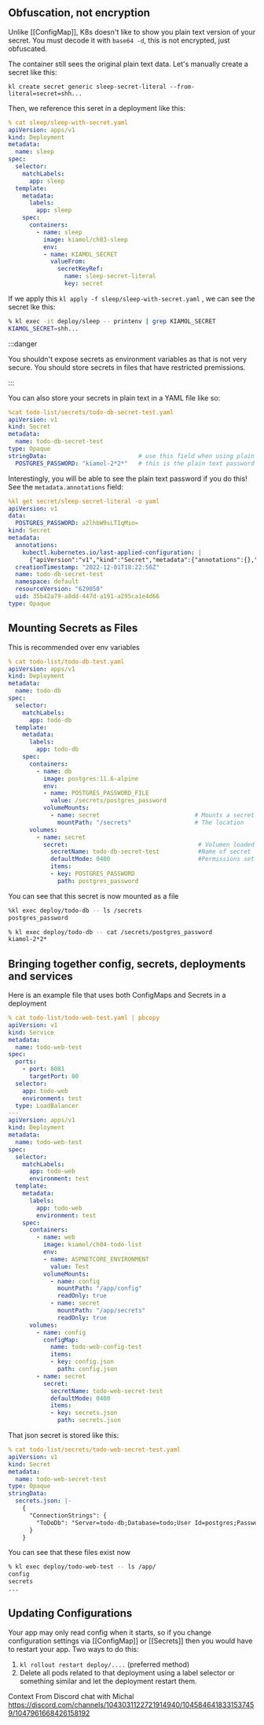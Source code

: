 ## Obfuscation, not encryption

Unlike [[ConfigMap]], K8s doesn't like to show you plain text version of your secret.  You must decode it with `base64 -d`, this is not encrypted, just obfuscated.

The container still sees the original plain text data.  Let's manually create a secret like this:

`kl create secret generic sleep-secret-literal --from-literal=secret=shh...`

Then, we reference this seret in a deployment like this:

```yaml
% cat sleep/sleep-with-secret.yaml                                                                                                    
apiVersion: apps/v1
kind: Deployment
metadata:
  name: sleep
spec:
  selector:
    matchLabels:
      app: sleep
  template:
    metadata:
      labels:
        app: sleep
    spec:
      containers:
        - name: sleep
          image: kiamol/ch03-sleep
          env:
          - name: KIAMOL_SECRET
            valueFrom:
              secretKeyRef:
                name: sleep-secret-literal
                key: secret
```


If we apply this `kl apply -f sleep/sleep-with-secret.yaml` , we can see the secret lke this:

```bash
% kl exec -it deploy/sleep -- printenv | grep KIAMOL_SECRET                                                                           
KIAMOL_SECRET=shh...
```

:::danger

You shouldn't expose secrets as environment variables as that is not very secure.  You should store secrets in files that have restricted premissions. 

:::

You can also store your secrets in plain text in a YAML file like so:

```yaml
%cat todo-list/secrets/todo-db-secret-test.yaml                                                                                      
apiVersion: v1
kind: Secret
metadata:
  name: todo-db-secret-test
type: Opaque
stringData:                          # use this field when using plain text stuff
  POSTGRES_PASSWORD: "kiamol-2*2*"   # this is the plain text password
```

Interestingly, you will be able to see the plain text password if you do this!  See the `metadata.annotations` field:

```yaml
%kl get secret/sleep-secret-literal -o yaml
apiVersion: v1
data:
  POSTGRES_PASSWORD: a2lhbW9sLTIqMio=
kind: Secret
metadata:
  annotations:
    kubectl.kubernetes.io/last-applied-configuration: |
      {"apiVersion":"v1","kind":"Secret","metadata":{"annotations":{},"name":"todo-db-secret-test","namespace":"default"},"stringData":{"POSTGRES_PASSWORD":"kiamol-2*2*"},"type":"Opaque"}
  creationTimestamp: "2022-12-01T18:22:56Z"
  name: todo-db-secret-test
  namespace: default
  resourceVersion: "629050"
  uid: 35b42a79-a8dd-447d-a191-a295ca1e4d66
type: Opaque
```

## Mounting Secrets as Files

This is recommended over env variables

```yaml
% cat todo-list/todo-db-test.yaml                                                                                                     
apiVersion: apps/v1
kind: Deployment
metadata:
  name: todo-db
spec:
  selector:
    matchLabels:
      app: todo-db
  template:
    metadata:
      labels:
        app: todo-db
    spec:
      containers:
        - name: db
          image: postgres:11.6-alpine
          env:
          - name: POSTGRES_PASSWORD_FILE
            value: /secrets/postgres_password
          volumeMounts:
			- name: secret                           # Mounts a secret volume
              mountPath: "/secrets"                  # The location
      volumes:
        - name: secret
          secret:                                     # Volumen loaded
            secretName: todo-db-secret-test           #Name of secret
            defaultMode: 0400                         #Permissions set for files
            items:
            - key: POSTGRES_PASSWORD
              path: postgres_password
```

You can see that this secret is now mounted as a file

```bash
%kl exec deploy/todo-db -- ls /secrets                                                                                               
postgres_password

% kl exec deploy/todo-db -- cat /secrets/postgres_password                                                                            
kiamol-2*2*
```

## Bringing together config, secrets, deployments and services


Here is an example file that uses both ConfigMaps and Secrets in a deployment

```yaml
% cat todo-list/todo-web-test.yaml | pbcopy
apiVersion: v1
kind: Service
metadata:
  name: todo-web-test
spec:
  ports:
    - port: 8081
      targetPort: 80
  selector:
    app: todo-web
    environment: test
  type: LoadBalancer
---
apiVersion: apps/v1
kind: Deployment
metadata:
  name: todo-web-test
spec:
  selector:
    matchLabels:
      app: todo-web
      environment: test
  template:
    metadata:
      labels:
        app: todo-web
        environment: test
    spec:
      containers:
        - name: web
          image: kiamol/ch04-todo-list
          env:
          - name: ASPNETCORE_ENVIRONMENT
            value: Test
          volumeMounts:
            - name: config
              mountPath: "/app/config"
              readOnly: true
            - name: secret
              mountPath: "/app/secrets"
              readOnly: true
      volumes:
        - name: config
          configMap:
            name: todo-web-config-test
            items:
            - key: config.json
              path: config.json
        - name: secret
          secret:
            secretName: todo-web-secret-test
            defaultMode: 0400
            items:
            - key: secrets.json
              path: secrets.json

```

That json secret is stored like this:

```yaml
% cat todo-list/secrets/todo-web-secret-test.yaml                                                                                     
apiVersion: v1
kind: Secret
metadata:
  name: todo-web-secret-test
type: Opaque
stringData:
  secrets.json: |-
    {
      "ConnectionStrings": {
        "ToDoDb": "Server=todo-db;Database=todo;User Id=postgres;Password=kiamol-2*2*;"
      }
    }
```

You can see that  these files exist now

```bash
% kl exec deploy/todo-web-test -- ls /app/                                                                                            
config
secrets
...
```

## Updating Configurations

Your app may only read config when it starts, so if you change configuration settings via [[ConfigMap]] or [[Secrets]] then you would have to restart your app.  Two ways to do this:

1. `kl rollout restart deploy/....`  (preferred method)
2. Delete all pods related to that deployment using a label selector or something similar and let the deployment restart them.  

Context From Discord chat with Michal https://discord.com/channels/1043031122721914940/1045846418331537459/1047961668426158192



